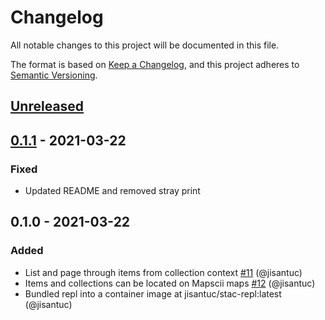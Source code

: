 # Changelog
All notable changes to this project will be documented in this file.

The format is based on [Keep a Changelog](https://keepachangelog.com/en/1.0.0/),
and this project adheres to [Semantic Versioning](https://semver.org/spec/v2.0.0.html).

## [Unreleased]

## [0.1.1] - 2021-03-22
### Fixed
- Updated README and removed stray print

## 0.1.0 - 2021-03-22
### Added
- List and page through items from collection context [#11](https://github.com/jisantuc/stac-repl/pull/11) (@jisantuc)
- Items and collections can be located on Mapscii maps [#12](https://github.com/jisantuc/stac-repl/pull/12) (@jisantuc)
- Bundled repl into a container image at jisantuc/stac-repl:latest (@jisantuc)

[Unreleased]: https://github.com/jisantuc/stac-repl/compare/v0.1.1...HEAD
[0.1.1]: https://github.com/jisantuc/stac-repl/compare/v0.1.0...v0.1.1
